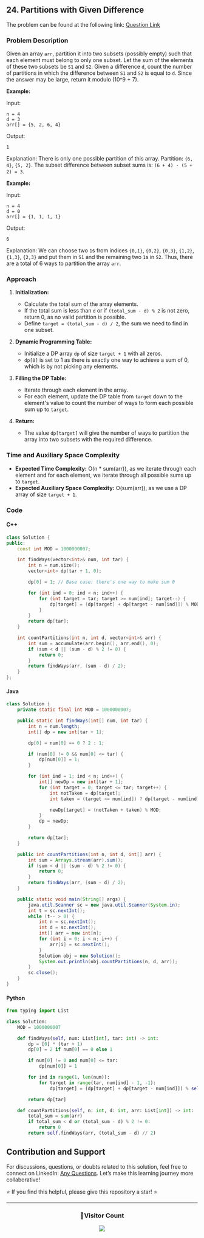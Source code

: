 ## 24. Partitions with Given Difference

The problem can be found at the following link: [Question Link](https://www.geeksforgeeks.org/problems/partitions-with-given-difference/1)

### Problem Description

Given an array `arr`, partition it into two subsets (possibly empty) such that each element must belong to only one subset. Let the sum of the elements of these two subsets be `S1` and `S2`. Given a difference `d`, count the number of partitions in which the difference between `S1` and `S2` is equal to `d`. Since the answer may be large, return it modulo \(10^9 + 7\).

**Example:**

Input:

```
n = 4
d = 3
arr[] = {5, 2, 6, 4}
```

Output:

```
1
```

Explanation:
There is only one possible partition of this array. Partition: `{6, 4}`, `{5, 2}`. The subset difference between subset sums is: `(6 + 4) - (5 + 2) = 3`.

**Example:**

Input:

```
n = 4
d = 0
arr[] = {1, 1, 1, 1}
```

Output:

```
6
```

Explanation:
We can choose two `1`s from indices `{0,1}`, `{0,2}`, `{0,3}`, `{1,2}`, `{1,3}`, `{2,3}` and put them in `S1` and the remaining two `1`s in `S2`. Thus, there are a total of 6 ways to partition the array `arr`.

### Approach

1. **Initialization:**

   - Calculate the total sum of the array elements.
   - If the total sum is less than `d` or if `(total_sum - d) % 2` is not zero, return 0, as no valid partition is possible.
   - Define `target = (total_sum - d) / 2`, the sum we need to find in one subset.

2. **Dynamic Programming Table:**

   - Initialize a DP array `dp` of size `target + 1` with all zeros.
   - `dp[0]` is set to 1 as there is exactly one way to achieve a sum of 0, which is by not picking any elements.

3. **Filling the DP Table:**

   - Iterate through each element in the array.
   - For each element, update the DP table from `target` down to the element's value to count the number of ways to form each possible sum up to `target`.

4. **Return:**
   - The value `dp[target]` will give the number of ways to partition the array into two subsets with the required difference.

### Time and Auxiliary Space Complexity

- **Expected Time Complexity:** O(n \* sum(arr)), as we iterate through each element and for each element, we iterate through all possible sums up to `target`.
- **Expected Auxiliary Space Complexity:** O(sum(arr)), as we use a DP array of size `target + 1`.

### Code

#### C++

```cpp
class Solution {
public:
    const int MOD = 1000000007;

    int findWays(vector<int>& num, int tar) {
        int n = num.size();
        vector<int> dp(tar + 1, 0);

        dp[0] = 1; // Base case: there's one way to make sum 0

        for (int ind = 0; ind < n; ind++) {
            for (int target = tar; target >= num[ind]; target--) {
                dp[target] = (dp[target] + dp[target - num[ind]]) % MOD;
            }
        }
        return dp[tar];
    }

    int countPartitions(int n, int d, vector<int>& arr) {
        int sum = accumulate(arr.begin(), arr.end(), 0);
        if (sum < d || (sum - d) % 2 != 0) {
            return 0;
        }
        return findWays(arr, (sum - d) / 2);
    }
};
```

#### Java

```java
class Solution {
    private static final int MOD = 1000000007;

    public static int findWays(int[] num, int tar) {
        int n = num.length;
        int[] dp = new int[tar + 1];

        dp[0] = num[0] == 0 ? 2 : 1;

        if (num[0] != 0 && num[0] <= tar) {
            dp[num[0]] = 1;
        }

        for (int ind = 1; ind < n; ind++) {
            int[] newDp = new int[tar + 1];
            for (int target = 0; target <= tar; target++) {
                int notTaken = dp[target];
                int taken = (target >= num[ind]) ? dp[target - num[ind]] : 0;

                newDp[target] = (notTaken + taken) % MOD;
            }
            dp = newDp;
        }

        return dp[tar];
    }

    public int countPartitions(int n, int d, int[] arr) {
        int sum = Arrays.stream(arr).sum();
        if (sum < d || (sum - d) % 2 != 0) {
            return 0;
        }
        return findWays(arr, (sum - d) / 2);
    }

    public static void main(String[] args) {
        java.util.Scanner sc = new java.util.Scanner(System.in);
        int t = sc.nextInt();
        while (t-- > 0) {
            int n = sc.nextInt();
            int d = sc.nextInt();
            int[] arr = new int[n];
            for (int i = 0; i < n; i++) {
                arr[i] = sc.nextInt();
            }
            Solution obj = new Solution();
            System.out.println(obj.countPartitions(n, d, arr));
        }
        sc.close();
    }
}
```

#### Python

```python
from typing import List

class Solution:
    MOD = 1000000007

    def findWays(self, num: List[int], tar: int) -> int:
        dp = [0] * (tar + 1)
        dp[0] = 2 if num[0] == 0 else 1

        if num[0] != 0 and num[0] <= tar:
            dp[num[0]] = 1

        for ind in range(1, len(num)):
            for target in range(tar, num[ind] - 1, -1):
                dp[target] = (dp[target] + dp[target - num[ind]]) % self.MOD

        return dp[tar]

    def countPartitions(self, n: int, d: int, arr: List[int]) -> int:
        total_sum = sum(arr)
        if total_sum < d or (total_sum - d) % 2 != 0:
            return 0
        return self.findWays(arr, (total_sum - d) // 2)
```

## Contribution and Support

For discussions, questions, or doubts related to this solution, feel free to connect on LinkedIn: [Any Questions](https://www.linkedin.com/in/patel-hetkumar-sandipbhai-8b110525a/). Let’s make this learning journey more collaborative!

⭐ If you find this helpful, please give this repository a star! ⭐

---

<div align="center">
  <h3><b>📍Visitor Count</b></h3>
</div>

<p align="center">
  <img src="https://profile-counter.glitch.me/Hunterdii/count.svg" />
</p>
